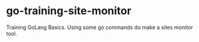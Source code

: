 # go-training-site-monitor

Training GoLang Basics.
  Using some go commands do make a sites monitor tool.
